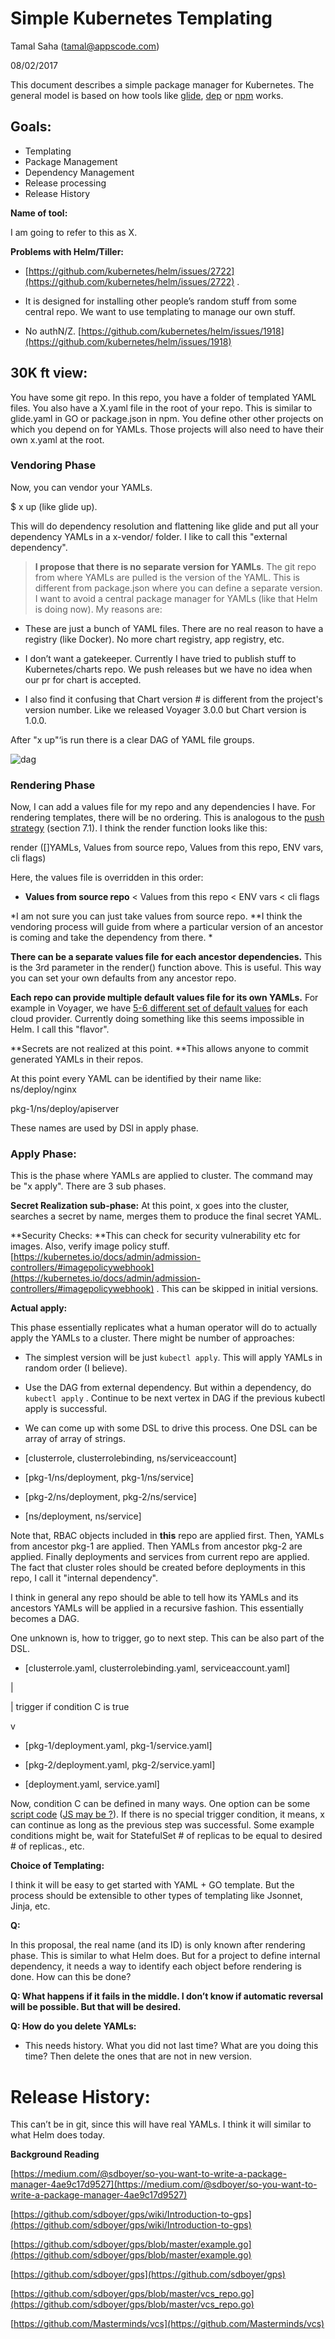 # Simple Kubernetes Templating

Tamal Saha ([tamal@appscode.com](mailto:tamal@appscode.com))

08/02/2017

This document describes a simple package manager for Kubernetes. The general model is based on how tools like [glide](https://github.com/Masterminds/glide), [dep](https://github.com/golang/dep) or [npm](https://www.npmjs.com/) works.

## Goals:

* Templating
* Package Management
* Dependency Management
* Release processing
* Release History

**Name of tool:**

I am going to refer to this as X.

**Problems with Helm/Tiller:**

* [https://github.com/kubernetes/helm/issues/2722](https://github.com/kubernetes/helm/issues/2722) .

* It is designed for installing other people’s random stuff from some central repo. We want to use templating to manage our own stuff.

* No authN/Z. [https://github.com/kubernetes/helm/issues/1918](https://github.com/kubernetes/helm/issues/1918)

## 30K ft view:

You have some git repo. In this repo, you have a folder of templated YAML files. You also have a X.yaml file in the root of your repo. This is similar to glide.yaml in GO or package.json in npm. You define other other projects on which you depend on for YAMLs. Those projects will also need to have their own x.yaml at the root.

### Vendoring Phase

Now, you can vendor your YAMLs.

$ x up (like glide up).

This will do dependency resolution and flattening like glide and put all your dependency YAMLs in a x-vendor/ folder. I like to call this "external dependency".

> **I propose that there is no separate version for YAMLs**. The git repo from where YAMLs are pulled is the version of the YAML. This is different from package.json where you can define a separate version. I want to avoid a central package manager for YAMLs (like that Helm is doing now).  My reasons are:

* These are just a bunch of YAML files. There are no real reason to have a registry (like Docker). No more chart registry, app registry, etc.

* I don’t want a gatekeeper. Currently I have tried to publish stuff to Kubernetes/charts repo. We push releases but we have no idea when our pr for chart is accepted.

* I also find it confusing that Chart version # is different from the project's version number. Like we released Voyager 3.0.0 but Chart version is 1.0.0.

After "x up"‘is run there is a clear DAG of YAML file groups.

![dag](/docs/0.1.0-alpha.2/images/proposal/dag.png)

### Rendering Phase

Now, I can add a values file for my repo and any dependencies I have. For rendering templates, there will be no ordering. This is analogous to the [push strategy](http://www.cs.usfca.edu/~parrt/papers/mvc.templates.pdf) (section 7.1).   I think the render function looks like this:

render ([]YAMLs, Values from source repo, Values from this repo, ENV vars, cli flags)

Here, the values file is overridden in this order:

* **Values from source repo** < Values from this repo < ENV vars < cli flags

*I am not sure you can just take values from source repo. **I think the vendoring process will guide from where a particular version of an ancestor is coming and take the dependency from there. *

**There can be a separate values file for each ancestor dependencies.** This is the 3rd parameter in the render() function above. This is useful. This way you can set your own defaults from any ancestor repo.

**Each repo can provide multiple default values file for its own YAMLs.** For example in Voyager, we have [5-6 different set of default values](https://github.com/appscode/voyager/tree/master/hack/deploy) for each cloud provider. Currently doing something like this seems impossible in Helm. I call this "flavor".

**Secrets are not realized at this point. **This allows anyone to commit generated YAMLs in their repos.

At this point every YAML can be identified by their name like:
ns/deploy/nginx

pkg-1/ns/deploy/apiserver

These names are used by DSl in apply phase.

### Apply Phase:

This is the phase where YAMLs are applied to cluster. The command may be "x apply". There are 3 sub phases.

**Secret Realization sub-phase:** At this point, x goes into the cluster, searches a secret by name, merges them to produce the final secret YAML.

**Security Checks: **This can check for security vulnerability etc for images. Also, verify image policy stuff. [https://kubernetes.io/docs/admin/admission-controllers/#imagepolicywebhook](https://kubernetes.io/docs/admin/admission-controllers/#imagepolicywebhook) . This can be skipped in initial versions.

**Actual apply:**

This phase essentially replicates what a human operator will do to actually apply the YAMLs to a cluster. There might be number of approaches:

* The simplest version will be just `kubectl apply`. This will apply YAMLs in random order (I believe).

* Use the DAG from external dependency. But within a dependency, do `kubectl apply` . Continue to be next vertex in DAG if the previous kubectl apply is successful.

* We can come up with some DSL to drive this process. One DSL can be array of array of strings.

* [clusterrole, clusterrolebinding, ns/serviceaccount]

* [pkg-1/ns/deployment, pkg-1/ns/service]

* [pkg-2/ns/deployment, pkg-2/ns/service]

* [ns/deployment, ns/service]

Note that, RBAC objects included in **this** repo are applied first. Then, YAMLs from ancestor pkg-1 are applied. Then YAMLs from ancestor pkg-2 are applied. Finally deployments and services from current repo are applied. The fact that cluster roles should be created before deployments in this repo, I call it "internal dependency".

I think in general any repo should be able to tell how its YAMLs and its ancestors YAMLs will be applied in a recursive fashion. This essentially becomes a DAG.

One unknown is, how to trigger, go to next step. This can be also part of the DSL.

* [clusterrole.yaml, clusterrolebinding.yaml, serviceaccount.yaml]

|

| trigger if condition C is true

v

* [pkg-1/deployment.yaml, pkg-1/service.yaml]

* [pkg-2/deployment.yaml, pkg-2/service.yaml]

* [deployment.yaml, service.yaml]

Now, condition C can be defined in many ways. One option can be some [script code](https://github.com/avelino/awesome-go#embeddable-scripting-languages) ([JS may be ?](https://github.com/robertkrimen/otto)). If there is no special trigger condition, it means, x can continue as long as the previous step was successful. Some example conditions might be, wait for StatefulSet # of replicas to be equal to desired # of replicas., etc.

**Choice of Templating:**

I think it will be easy to get started with YAML + GO template. But the process should be extensible to other types of templating like Jsonnet, Jinja, etc.

**Q:**

In this proposal, the real name (and its ID) is only known after rendering phase. This is similar to what Helm does. But for a project to define internal dependency, it needs a way to identify each object before rendering is done. How can this be done?

**Q: What happens if it fails in the middle. I don’t know if automatic reversal will be possible. But that will be desired.**

**Q: How do you delete YAMLs:**

* This needs history. What you did not last time? What are you doing this time? Then delete the ones that are not in new version.

# Release History:

This can’t be in git, since this will have real YAMLs. I think it will similar to what Helm does today.

**Background Reading**

[https://medium.com/@sdboyer/so-you-want-to-write-a-package-manager-4ae9c17d9527](https://medium.com/@sdboyer/so-you-want-to-write-a-package-manager-4ae9c17d9527)

[https://github.com/sdboyer/gps/wiki/Introduction-to-gps](https://github.com/sdboyer/gps/wiki/Introduction-to-gps)

[https://github.com/sdboyer/gps/blob/master/example.go](https://github.com/sdboyer/gps/blob/master/example.go)

[https://github.com/sdboyer/gps](https://github.com/sdboyer/gps)

[https://github.com/sdboyer/gps/blob/master/vcs_repo.go](https://github.com/sdboyer/gps/blob/master/vcs_repo.go)

[https://github.com/Masterminds/vcs](https://github.com/Masterminds/vcs)

